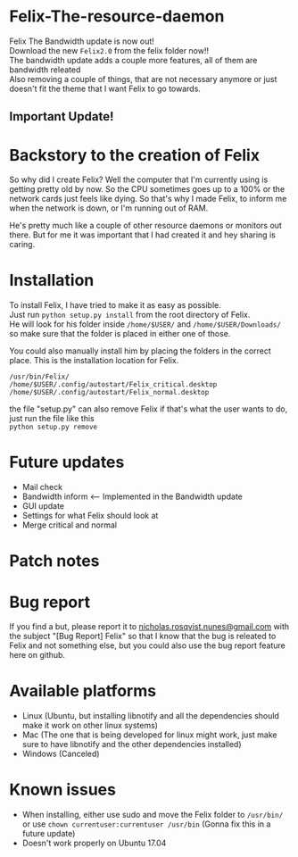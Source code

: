 # Felix-The-resource-daemon

Felix The Bandwidth update is now out!<br />
Download the new `Felix2.0` from the felix folder now!!<br />
The bandwidth update adds a couple more features, all of them are bandwidth releated<br />
Also removing a couple of things, that are not necessary anymore or just doesn't fit the theme that I want Felix to go towards.</br>

## Important Update!


# Backstory to the creation of Felix

So why did I create Felix?
Well the computer that I'm currently using is getting pretty old by now. So the CPU sometimes goes up to a 100% or 
the network cards just feels like dying. 
So that's why I made Felix, to inform me when the network is down, or I'm running out of RAM.

He's pretty much like a couple of other resource daemons or monitors out there. But for me it was important that I had created it and hey sharing is caring.

# Installation

To install Felix, I have tried to make it as easy as possible. <br />Just run `python setup.py install` from the root directory of Felix.<br />
He will look for his folder inside `/home/$USER/` and `/home/$USER/Downloads/` so make sure that the folder is placed in either one of those.

You could also manually install him by placing the folders in the correct place.
This is the installation location for Felix.

`/usr/bin/Felix/`<br />
`/home/$USER/.config/autostart/Felix_critical.desktop`<br />
`/home/$USER/.config/autostart/Felix_normal.desktop`

the file "setup.py" can also remove Felix if that's what the user wants to do, just run the file like this <br />`python setup.py remove`

# Future updates
* Mail check
* Bandwidth inform <-- Implemented in the Bandwidth update
* GUI update
* Settings for what Felix should look at
* Merge critical and normal

# Patch notes

# Bug report

If you find a but, please report it to nicholas.rosqvist.nunes@gmail.com with the subject "[Bug Report] Felix" so that I know that the bug is releated to Felix and not something else, but you could also use the bug report feature here on github.

# Available platforms
* Linux (Ubuntu, but installing libnotify and all the dependencies should make it work on other linux systems)
* Mac (The one that is being developed for linux might work, just make sure to have libnotify and the other dependencies installed)
* Windows (Canceled)

# Known issues
* When installing, either use sudo and move the Felix folder to `/usr/bin/` or use `chown currentuser:currentuser /usr/bin` (Gonna fix this in a future update) <br />
* Doesn't work properly on Ubuntu 17.04 <br />
